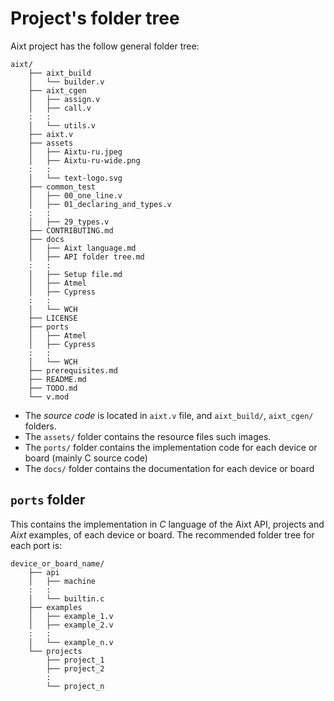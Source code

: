 # Project's folder tree
Aixt project has the follow general folder tree:
    
```
aixt/    
    ├── aixt_build
    │   └── builder.v
    ├── aixt_cgen
    │   ├── assign.v
    │   ├── call.v
    :   :
    │   └── utils.v
    ├── aixt.v
    ├── assets
    │   ├── Aixtu-ru.jpeg
    │   ├── Aixtu-ru-wide.png
    :   :
    │   └── text-logo.svg
    ├── common_test
    │   ├── 00_one_line.v
    │   ├── 01_declaring_and_types.v
    :   :
    │   ├── 29_types.v
    ├── CONTRIBUTING.md
    ├── docs
    │   ├── Aixt language.md
    │   ├── API folder tree.md
    :   :
    │   ├── Setup file.md
    │   ├── Atmel
    │   ├── Cypress
    :   :
    │   └── WCH
    ├── LICENSE
    ├── ports
    │   ├── Atmel
    │   ├── Cypress
    :   :
    │   └── WCH
    ├── prerequisites.md
    ├── README.md
    ├── TODO.md
    └── v.mod
```

- The _source code_ is located in `aixt.v` file, and `aixt_build/`, `aixt_cgen/` folders.
- The `assets/` folder contains the resource files such images.
- The `ports/` folder contains the implementation code for each device or board (mainly C source code)
- The `docs/` folder contains the documentation for each device or board

## `ports` folder
This contains the implementation in _C_ language of the Aixt API, projects and _Aixt_ examples, of each device or board. The recommended folder tree for each port is:

```
device_or_board_name/    
    ├── api
    │   ├── machine
    :   :   
    │   └── builtin.c
    ├── examples
    │   ├── example_1.v
    │   ├── example_2.v
    :   :
    │   └── example_n.v
    └── projects
        ├── project_1
        ├── project_2
        :
        └── project_n
```
